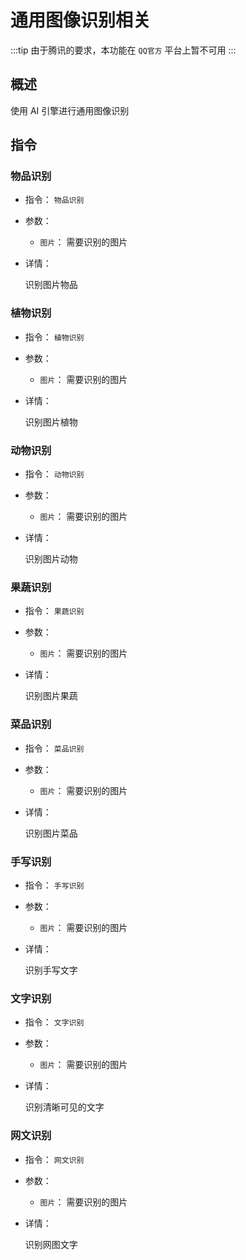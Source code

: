 # 通用图像识别相关

:::tip
由于腾讯的要求，本功能在 `QQ官方` 平台上暂不可用
:::

## 概述

使用 AI 引擎进行通用图像识别

## 指令

### 物品识别

- 指令： `物品识别`

- 参数：

  - `图片`： 需要识别的图片

- 详情：

  识别图片物品

### 植物识别

- 指令： `植物识别`

- 参数：

  - `图片`： 需要识别的图片

- 详情：

  识别图片植物

### 动物识别

- 指令： `动物识别`

- 参数：

  - `图片`： 需要识别的图片

- 详情：

  识别图片动物

### 果蔬识别

- 指令： `果蔬识别`

- 参数：

  - `图片`： 需要识别的图片

- 详情：

  识别图片果蔬

### 菜品识别

- 指令： `菜品识别`

- 参数：

  - `图片`： 需要识别的图片

- 详情：

  识别图片菜品

### 手写识别

- 指令： `手写识别`

- 参数：

  - `图片`： 需要识别的图片

- 详情：

  识别手写文字

### 文字识别

- 指令： `文字识别`

- 参数：

  - `图片`： 需要识别的图片

- 详情：

  识别清晰可见的文字

### 网文识别

- 指令： `网文识别`

- 参数：

  - `图片`： 需要识别的图片

- 详情：

  识别网图文字
